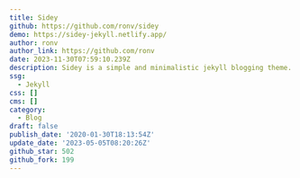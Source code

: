 ```yaml
---
title: Sidey
github: https://github.com/ronv/sidey
demo: https://sidey-jekyll.netlify.app/
author: ronv
author_link: https://github.com/ronv
date: 2023-11-30T07:59:10.239Z
description: Sidey is a simple and minimalistic jekyll blogging theme.
ssg:
  - Jekyll
css: []
cms: []
category:
  - Blog
draft: false
publish_date: '2020-01-30T18:13:54Z'
update_date: '2023-05-05T08:20:26Z'
github_star: 502
github_fork: 199
---
```

